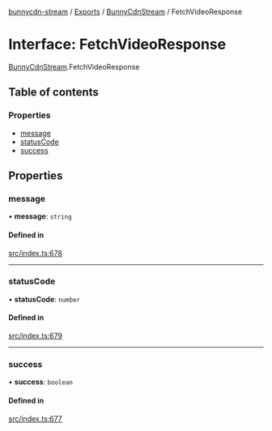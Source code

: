 [bunnycdn-stream](../README.md) / [Exports](../modules.md) / [BunnyCdnStream](../modules/BunnyCdnStream.md) / FetchVideoResponse

# Interface: FetchVideoResponse

[BunnyCdnStream](../modules/BunnyCdnStream.md).FetchVideoResponse

## Table of contents

### Properties

- [message](BunnyCdnStream.FetchVideoResponse.md#message)
- [statusCode](BunnyCdnStream.FetchVideoResponse.md#statuscode)
- [success](BunnyCdnStream.FetchVideoResponse.md#success)

## Properties

### message

• **message**: `string`

#### Defined in

[src/index.ts:678](https://github.com/dan-online/bunnycdn-stream/blob/f2e1c22/src/index.ts#L678)

___

### statusCode

• **statusCode**: `number`

#### Defined in

[src/index.ts:679](https://github.com/dan-online/bunnycdn-stream/blob/f2e1c22/src/index.ts#L679)

___

### success

• **success**: `boolean`

#### Defined in

[src/index.ts:677](https://github.com/dan-online/bunnycdn-stream/blob/f2e1c22/src/index.ts#L677)
